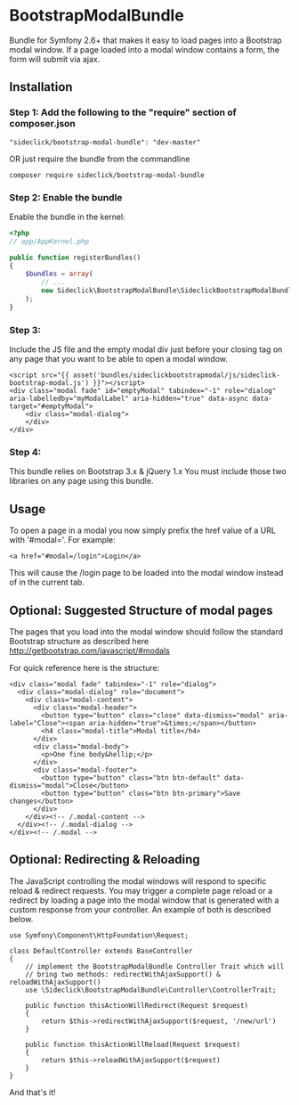 # BootstrapModalBundle
Bundle for Symfony 2.6+ that makes it easy to load pages into a Bootstrap modal window.  If a page loaded into a modal window contains a form, the form will submit via ajax.

## Installation

### Step 1: Add the following to the "require" section of composer.json

```
"sideclick/bootstrap-modal-bundle": "dev-master"
```

OR just require the bundle from the commandline

```
composer require sideclick/bootstrap-modal-bundle
```


### Step 2: Enable the bundle

Enable the bundle in the kernel:

``` php
<?php
// app/AppKernel.php

public function registerBundles()
{
    $bundles = array(
        // ...
        new Sideclick\BootstrapModalBundle\SideclickBootstrapModalBundle(),
    );
}
```

### Step 3:
Include the JS file and the empty modal div just before your closing </body> tag on any page that you want to be able to open a modal window.
```
<script src="{{ asset('bundles/sideclickbootstrapmodal/js/sideclick-bootstrap-modal.js') }}"></script>
<div class="modal fade" id="emptyModal" tabindex="-1" role="dialog" aria-labelledby="myModalLabel" aria-hidden="true" data-async data-target="#emptyModal">
    <div class="modal-dialog">
    </div>
</div>

```

### Step 4:
This bundle relies on Bootstrap 3.x & jQuery 1.x  You must include those two libraries on any page using this bundle.

## Usage

To open a page in a modal you now simply prefix the href value of a URL with '#modal='.  For example:

```
<a href="#modal=/login">Login</a>
```

This will cause the /login page to be loaded into the modal window instead of in the current tab.

## Optional: Suggested Structure of modal pages
The pages that you load into the modal window should follow the standard Bootstrap structure as described here http://getbootstrap.com/javascript/#modals

For quick reference here is the structure:
```
<div class="modal fade" tabindex="-1" role="dialog">
  <div class="modal-dialog" role="document">
    <div class="modal-content">
      <div class="modal-header">
        <button type="button" class="close" data-dismiss="modal" aria-label="Close"><span aria-hidden="true">&times;</span></button>
        <h4 class="modal-title">Modal title</h4>
      </div>
      <div class="modal-body">
        <p>One fine body&hellip;</p>
      </div>
      <div class="modal-footer">
        <button type="button" class="btn btn-default" data-dismiss="modal">Close</button>
        <button type="button" class="btn btn-primary">Save changes</button>
      </div>
    </div><!-- /.modal-content -->
  </div><!-- /.modal-dialog -->
</div><!-- /.modal -->
```

## Optional: Redirecting & Reloading
The JavaScript controlling the modal windows will respond to specific reload & redirect requests.  You may trigger a complete page reload or a redirect by loading a page into the modal window that is generated with a custom response from your controller.  An example of both is described below.

```
use Symfony\Component\HttpFoundation\Request;

class DefaultController extends BaseController
{
    // implement the BootstrapModalBundle Controller Trait which will
    // bring two methods: redirectWithAjaxSupport() & reloadWithAjaxSupport()
    use \Sideclick\BootstrapModalBundle\Controller\ControllerTrait;
    
    public function thisActionWillRedirect(Request $request)
    {
        return $this->redirectWithAjaxSupport($request, '/new/url')
    }
    
    public function thisActionWillReload(Request $request)
    {
        return $this->reloadWithAjaxSupport($request)
    }
}
```


And that's it!
